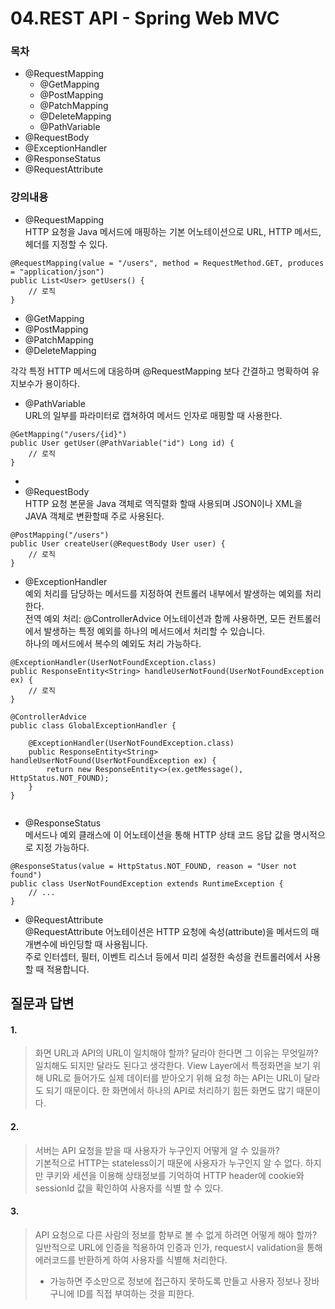 # 04.REST API - Spring Web MVC

### 목차

* @RequestMapping
  * @GetMapping
  * @PostMapping
  * @PatchMapping
  * @DeleteMapping
  * @PathVariable
* @RequestBody
* @ExceptionHandler
* @ResponseStatus
* @RequestAttribute
### 강의내용

* @RequestMapping <br>
HTTP 요청을 Java 메서드에 매핑하는 기본 어노테이션으로 URL, HTTP 메서드, 헤더를 지정할 수 있다.
```
@RequestMapping(value = "/users", method = RequestMethod.GET, produces = "application/json")
public List<User> getUsers() {
    // 로직
}
```
  * @GetMapping 
  * @PostMapping 
  * @PatchMapping 
  * @DeleteMapping <br>

각각 특정 HTTP 메서드에 대응하며 @RequestMapping 보다 간결하고 명확하여 유지보수가 용이하다.
  * @PathVariable <br>
URL의 일부를 파라미터로 캡쳐하여 메서드 인자로 매핑할 때 사용한다.
```
@GetMapping("/users/{id}")
public User getUser(@PathVariable("id") Long id) {
    // 로직
}

```
  * 
* @RequestBody <br>
HTTP 요청 본문을 Java 객체로 역직렬화 할때 사용되며 JSON이나 XML을 JAVA 객체로 변환할때 주로 사용된다.
```
@PostMapping("/users")
public User createUser(@RequestBody User user) {
    // 로직
}
```
* @ExceptionHandler <br>
예외 처리를 담당하는 메서드를 지정하여 컨트롤러 내부에서 발생하는 예외를 처리한다. <br>
전역 예외 처리: @ControllerAdvice 어노테이션과 함께 사용하면, 모든 컨트롤러에서 발생하는 특정 예외를 하나의 메서드에서 처리할 수 있습니다. <br>
하나의 메서드에서 복수의 예외도 처리 가능하다. <br>
```
@ExceptionHandler(UserNotFoundException.class)
public ResponseEntity<String> handleUserNotFound(UserNotFoundException ex) {
    // 로직
}

@ControllerAdvice
public class GlobalExceptionHandler {

    @ExceptionHandler(UserNotFoundException.class)
    public ResponseEntity<String> handleUserNotFound(UserNotFoundException ex) {
        return new ResponseEntity<>(ex.getMessage(), HttpStatus.NOT_FOUND);
    }
}


```
* @ResponseStatus <br>
메서드나 예외 클래스에 이 어노테이션을 통해 HTTP 상태 코드 응답 값을 명시적으로 지정 가능하다.
```
@ResponseStatus(value = HttpStatus.NOT_FOUND, reason = "User not found")
public class UserNotFoundException extends RuntimeException {
    // ...
}
```
* @RequestAttribute <br>
@RequestAttribute 어노테이션은 HTTP 요청에 속성(attribute)을 메서드의 매개변수에 바인딩할 때 사용됩니다. <br>
주로 인터셉터, 필터, 이벤트 리스너 등에서 미리 설정한 속성을 컨트롤러에서 사용할 때 적용합니다.

## 질문과 답변

#### 1. 

> 화면 URL과 API의 URL이 일치해야 할까? 달라야 한다면 그 이유는 무엇일까? <br>
> 일치해도 되지만 달라도 된다고 생각한다. View Layer에서 특정화면을 보기 위해 URL로 들어가도 실제 데이터를 받아오기 위해
> 요청 하는 API는 URL이 달라도 되기 때문이다. 한 화면에서 하나의 API로 처리하기 힘든 화면도 많기 때문이다.

#### 2.

> 서버는 API 요청을 받을 때 사용자가 누구인지 어떻게 알 수 있을까? <BR>
> 기본적으로 HTTP는 stateless이기 때문에 사용자가 누구인지 알 수 없다. 하지만 쿠키와 세션을 이용해 상태정보를 기억하여
> HTTP header에 cookie와 sessionId 값을 확인하여 사용자를 식별 할 수 있다.

#### 3.

> API 요청으로 다른 사람의 정보를 함부로 볼 수 없게 하려면 어떻게 해야 할까? <br>
> 일반적으로 URL에 인증을 적용하여 인증과 인가, request시 validation을 통해 에러코드를 반환하게 하여 사용자를 식별해 처리한다.
> + 가능하면 주소만으로 정보에 접근하지 못하도록 만들고 사용자 정보나 장바구니에 ID를 직접 부여하는 것을 피한다.